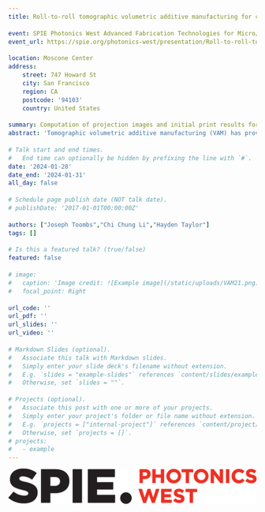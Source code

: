 ```yaml
---
title: Roll-to-roll tomographic volumetric additive manufacturing for continuous production of microstructures on long flexible substrates

event: SPIE Photonics West Advanced Fabrication Technologies for Micro/Nano Optics and Photonics XVII 2024
event_url: https://spie.org/photonics-west/presentation/Roll-to-roll-tomographic-volumetric-additive-manufacturing-for-continuous-production/12898-45#_=_

location: Moscone Center
address:
    street: 747 Howard St
    city: San Francisco
    region: CA
    postcode: '94103'
    country: United States

summary: Computation of projection images and initial print results for roll-to-roll computed axial lithography
abstract: 'Tomographic volumetric additive manufacturing (VAM) has proven viable to 3D print diverse materials including polymer, glass, ceramic, and hydrogel at the centimeter scale. As tomographic VAM is scaled to the microscale many of its advantages are translatable including smooth layer-less surfaces, support-free and shear force-free printing, material flexibility, and speed of production. However, according to geometric optics, the depth of field is inversely proportional to the square of the numerical aperture which must be increased when the image projection optical system is redesigned for microscale tomographic VAM. Consequently, the build volume is substantially reduced. Additionally, microscale tomographic VAM is currently limited to batch production, i.e., the photoresist container must be exchanged after the exposure phase is completed. In this work, we introduce roll-to-roll (R2R) tomographic VAM in which these limitations are addressed by “unwrapping” the precursor material into a film enabling continuous production of microstructures with theoretically unlimited length. We elaborate the design of a projection optical system which enables this configuration via focus tuning synchronized with the refresh cycle of a digital micromirror device. We describe the process of iteratively optimizing and segmenting sinograms to produce long aperiodic microstructures with the focus tunable optical system. Furthermore, we formulate a thermally reversible organogel photoresist which is deposited onto the substrate in films multiple millimeters in thickness with slot-die coating. Finally, we will present progress on printing with the R2R tomographic VAM system. '

# Talk start and end times.
#   End time can optionally be hidden by prefixing the line with `#`.
date: '2024-01-28'
date_end: '2024-01-31'
all_day: false

# Schedule page publish date (NOT talk date).
# publishDate: '2017-01-01T00:00:00Z'

authors: ["Joseph Toombs","Chi Chung Li","Hayden Taylor"]
tags: []

# Is this a featured talk? (true/false)
featured: false

# image:
#   caption: 'Image credit: ![Example image](/static/uploads/VAM21.png)'
#   focal_point: Right

url_code: ''
url_pdf: ''
url_slides: ''
url_video: ''

# Markdown Slides (optional).
#   Associate this talk with Markdown slides.
#   Simply enter your slide deck's filename without extension.
#   E.g. `slides = "example-slides"` references `content/slides/example-slides.md`.
#   Otherwise, set `slides = ""`.

# Projects (optional).
#   Associate this post with one or more of your projects.
#   Simply enter your project's folder or file name without extension.
#   E.g. `projects = ["internal-project"]` references `content/project/deep-learning/index.md`.
#   Otherwise, set `projects = []`.
# projects:
#   - example
---
```

![Conference Image](images/SPIEPW2024.png)
